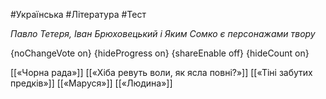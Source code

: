 #Українська #Література #Тест

*Павло Тетеря, Іван Брюховецький і Яким Сомко є персонажами твору*

{noChangeVote on}
{hideProgress on}
{shareEnable off}
{hideCount on}

[[«Чорна рада»]]
[[«Хіба ревуть воли, як ясла повні?»]]
[[«Тіні забутих предків»]]
[[«Маруся»]]
[[«Людина»]]
